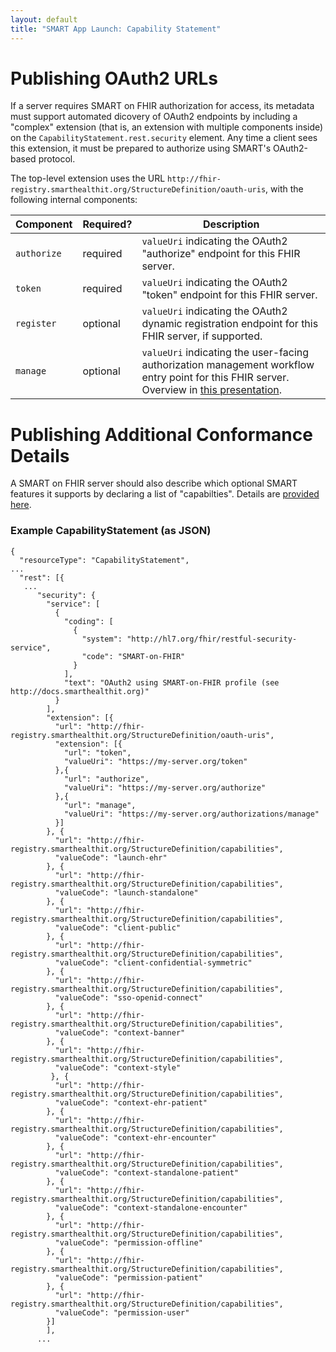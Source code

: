 ```yaml
---
layout: default
title: "SMART App Launch: Capability Statement"
---
```


# Publishing OAuth2 URLs

If a server requires SMART on FHIR authorization for access, its metadata must
support automated dicovery of OAuth2 endpoints by including a "complex"
extension (that is, an extension with multiple components inside) on the
`CapabilityStatement.rest.security` element. Any time a client sees this extension, it
must be prepared to authorize using SMART's OAuth2-based protocol.

The top-level extension uses the URL
`http://fhir-registry.smarthealthit.org/StructureDefinition/oauth-uris`, with
the following internal components:

<table class="table">
  <thead>
    <th>Component</th>
    <th>Required?</th>
    <th>Description</th>
  </thead>
  <tbody>
    <tr>
      <td><code>authorize</code></td>
      <td><span class="label label-success">required</span></td>
      <td><code>valueUri</code> indicating the OAuth2 "authorize" endpoint for this FHIR server.
      </td>
    </tr>
    <tr>
      <td><code>token</code></td>
      <td><span class="label label-success">required</span></td>
      <td><code>valueUri</code> indicating the OAuth2 "token" endpoint for this FHIR server.</td>
    </tr>
    <tr>
      <td><code>register</code></td>
      <td><span class="label label-default">optional</span></td>
      <td><code>valueUri</code> indicating the OAuth2 dynamic registration endpoint for this FHIR server, if supported.
      </td>
    </tr>
    <tr>
      <td><code>manage</code></td>
      <td><span class="label label-default">optional</span></td>
      <td><code>valueUri</code> indicating the user-facing authorization management workflow entry point for this FHIR server. Overview in <a href="https://drive.google.com/file/d/0BylO-n0_de7gOWxiYkhra2dQRXM/view">this presentation</a>.</td>
    </tr>
  </tbody>
</table>

# Publishing Additional Conformance Details

A SMART on FHIR server should also describe which optional SMART features it
supports by declaring a list of "capabilties". Details are [provided
here](../conformance/).

### Example CapabilityStatement (as JSON)


```
{
  "resourceType": "CapabilityStatement", 
...
  "rest": [{
   ...
      "security": {
        "service": [
          {
            "coding": [
              {
                "system": "http://hl7.org/fhir/restful-security-service",
                "code": "SMART-on-FHIR"
              }
            ],
            "text": "OAuth2 using SMART-on-FHIR profile (see http://docs.smarthealthit.org)"
          }
        ],
        "extension": [{
          "url": "http://fhir-registry.smarthealthit.org/StructureDefinition/oauth-uris",
          "extension": [{
            "url": "token",
            "valueUri": "https://my-server.org/token"
          },{
            "url": "authorize",
            "valueUri": "https://my-server.org/authorize"
          },{
            "url": "manage",
            "valueUri": "https://my-server.org/authorizations/manage"
          }]
        }, {
          "url": "http://fhir-registry.smarthealthit.org/StructureDefinition/capabilities",
          "valueCode": "launch-ehr"
        }, {
          "url": "http://fhir-registry.smarthealthit.org/StructureDefinition/capabilities",
          "valueCode": "launch-standalone"
        }, {
          "url": "http://fhir-registry.smarthealthit.org/StructureDefinition/capabilities",
          "valueCode": "client-public"
        }, {
          "url": "http://fhir-registry.smarthealthit.org/StructureDefinition/capabilities",
          "valueCode": "client-confidential-symmetric"
        }, {
          "url": "http://fhir-registry.smarthealthit.org/StructureDefinition/capabilities",
          "valueCode": "sso-openid-connect"
        }, {
          "url": "http://fhir-registry.smarthealthit.org/StructureDefinition/capabilities",
          "valueCode": "context-banner"
        }, {
          "url": "http://fhir-registry.smarthealthit.org/StructureDefinition/capabilities",
          "valueCode": "context-style"
         }, {
          "url": "http://fhir-registry.smarthealthit.org/StructureDefinition/capabilities",
          "valueCode": "context-ehr-patient"
        }, {
          "url": "http://fhir-registry.smarthealthit.org/StructureDefinition/capabilities",
          "valueCode": "context-ehr-encounter"
        }, {
          "url": "http://fhir-registry.smarthealthit.org/StructureDefinition/capabilities",
          "valueCode": "context-standalone-patient"
        }, {
          "url": "http://fhir-registry.smarthealthit.org/StructureDefinition/capabilities",
          "valueCode": "context-standalone-encounter"
        }, {
          "url": "http://fhir-registry.smarthealthit.org/StructureDefinition/capabilities",
          "valueCode": "permission-offline"
        }, {
          "url": "http://fhir-registry.smarthealthit.org/StructureDefinition/capabilities",
          "valueCode": "permission-patient"
        }, {
          "url": "http://fhir-registry.smarthealthit.org/StructureDefinition/capabilities",
          "valueCode": "permission-user"
        }]
        ],
      ...
```

